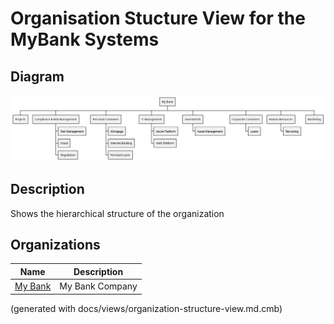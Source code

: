 # Organisation Stucture View for the MyBank Systems

## Diagram
![Organisation Stucture View for the MyBank Systems](../mybank/organization-structure-view.png)

## Description
Shows the hierarchical structure of the organization

## Organizations
| Name | Description |
|---|---|
| [My Bank](../mybank/organization/my-bank-organization.md) | My Bank Company |


(generated with docs/views/organization-structure-view.md.cmb)
